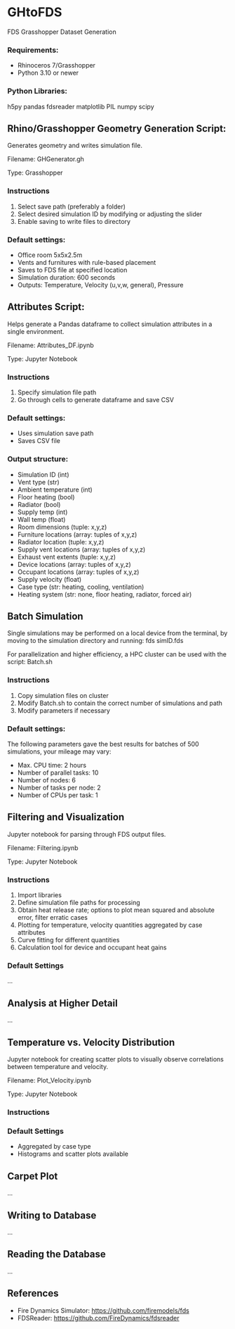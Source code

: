 # GHtoFDS
FDS Grasshopper Dataset Generation

### Requirements:
- Rhinoceros 7/Grasshopper
- Python 3.10 or newer

### Python Libraries:
h5py
pandas
fdsreader
matplotlib
PIL
numpy
scipy

## Rhino/Grasshopper Geometry Generation Script: 
Generates geometry and writes simulation file.

Filename: GHGenerator.gh

Type: Grasshopper

### Instructions
1. Select save path (preferably a folder)
2. Select desired simulation ID by modifying or adjusting the slider
3. Enable saving to write files to directory

### Default settings:
 - Office room 5x5x2.5m 
 - Vents and furnitures with rule-based placement
 - Saves to FDS file at specified location
 - Simulation duration: 600 seconds
 - Outputs: Temperature, Velocity (u,v,w, general), Pressure

## Attributes Script:
Helps generate a Pandas dataframe to collect simulation attributes in a single environment.

Filename: Attributes_DF.ipynb

Type: Jupyter Notebook

### Instructions
1. Specify simulation file path
2. Go through cells to generate dataframe and save CSV

### Default settings:
 - Uses simulation save path
 - Saves CSV file

### Output structure:
- Simulation ID (int)
- Vent type (str)
- Ambient temperature (int)
- Floor heating (bool)
- Radiator (bool)
- Supply temp (int)
- Wall temp (float)
- Room dimensions (tuple: x,y,z)
- Furniture locations (array: tuples of x,y,z)
- Radiator location (tuple: x,y,z)
- Supply vent locations (array: tuples of x,y,z)
- Exhaust vent extents (tuple: x,y,z)
- Device locations (array: tuples of x,y,z)
- Occupant locations (array: tuples of x,y,z)
- Supply velocity (float)
- Case type (str: heating, cooling, ventilation)
- Heating system (str: none, floor heating, radiator, forced air)

## Batch Simulation
Single simulations may be performed on a local device from the terminal, by moving to the simulation directory and running: fds simID.fds

For parallelization and higher efficiency, a HPC cluster can be used with the script: Batch.sh

### Instructions
1. Copy simulation files on cluster
2. Modify Batch.sh to contain the correct number of simulations and path
3. Modify parameters if necessary

### Default settings:
The following parameters gave the best results for batches of 500 simulations, your mileage may vary:
- Max. CPU time: 2 hours
- Number of parallel tasks: 10
- Number of nodes: 6
- Number of tasks per node: 2
- Number of CPUs per task: 1

## Filtering and Visualization
Jupyter notebook for parsing through FDS output files.

Filename: Filtering.ipynb

Type: Jupyter Notebook

### Instructions
1. Import libraries
2. Define simulation file paths for processing
3. Obtain heat release rate; options to plot mean squared and absolute error, filter erratic cases
4. Plotting for temperature, velocity quantities aggregated by case attributes
5. Curve fitting for different quantities
6. Calculation tool for device and occupant heat gains

### Default Settings
...

## Analysis at Higher Detail
...

## Temperature vs. Velocity Distribution
Jupyter notebook for creating scatter plots to visually observe correlations between temperature and velocity.

Filename: Plot_Velocity.ipynb

Type: Jupyter Notebook

### Instructions

### Default Settings
- Aggregated by case type
- Histograms and scatter plots available

## Carpet Plot
...

## Writing to Database
...

## Reading the Database
...

## References
- Fire Dynamics Simulator: https://github.com/firemodels/fds
- FDSReader: https://github.com/FireDynamics/fdsreader
